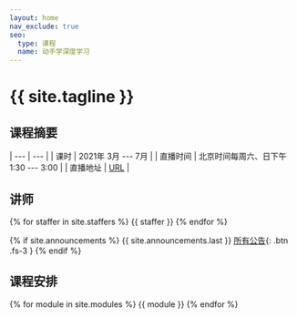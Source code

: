 ```yaml
---
layout: home
nav_exclude: true
seo:
  type: 课程
  name: 动手学深度学习
---
```


# {{ site.tagline }}
<!-- {: .mb-2 } -->
<!-- {{ site.description }} -->

## 课程摘要

| --- | --- |
| 课时  | 2021年 3月 --- 7月 |
| 直播时间 | 北京时间每周六、日下午 1:30 --- 3:00 |
| 直播地址 | [URL](#) |

## 讲师



{% for staffer in site.staffers %}
{{ staffer }}
{% endfor %}


<div style="clear: both;"></div>



{% if site.announcements %}
{{ site.announcements.last }}
[所有公告](announcements.html){: .btn .fs-3 }
{% endif %}



## 课程安排


{% for module in site.modules %}
{{ module }}
{% endfor %}
